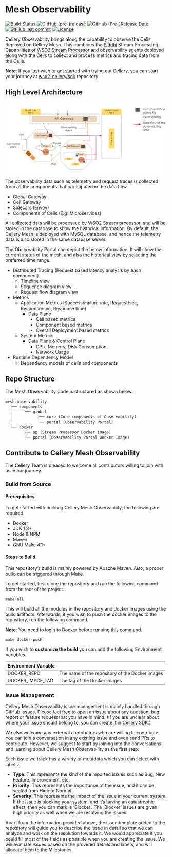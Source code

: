 Mesh Observability
==================

  [![Build Status](https://wso2.org/jenkins/view/cellery/job/cellery/job/mesh-observability/badge/icon)](https://wso2.org/jenkins/view/cellery/job/cellery/job/mesh-observability/)
  [![GitHub (pre-)release](https://img.shields.io/github/release/wso2-cellery/mesh-observability/all.svg)](https://github.com/wso2-cellery/mesh-observability/releases)
  [![GitHub (Pre-)Release Date](https://img.shields.io/github/release-date-pre/wso2-cellery/mesh-observability.svg)](https://github.com/wso2-cellery/mesh-observability/releases)
  [![GitHub last commit](https://img.shields.io/github/last-commit/wso2-cellery/mesh-observability.svg)](https://github.com/wso2-cellery/mesh-observability/commits/master)
  [![License](https://img.shields.io/badge/License-Apache%202.0-blue.svg)](https://opensource.org/licenses/Apache-2.0)

Cellery Observability brings along the capability to observe the Cells deployed on Cellery Mesh. This combines the [Siddhi](https://siddhi-io.github.io/siddhi) Stream Processing Capabilities of [WSO2 Stream Processor](https://wso2.com/analytics-and-stream-processing/) and observability agents deployed along with the Cells to collect and process metrics and tracing data from the Cells.

**Note**: If you just wish to get started with trying out Cellery, you can start your journey at [wso2-cellery/sdk](https://github.com/wso2-cellery/sdk) repository.

## High Level Architecture

![Cellery Observability Architecture Diagram](./docs/images/cellery-observability-archictecure.png)

The observability data such as telemetry and request traces is collected from all the components that participated in the data flow.

* Global Gateway
* Cell Gateway
* Sidecars (Envoy)
* Components of Cells (E.g: Microservices) 

All collected data will be processed by WSO2 Stream processor, and will be stored in the database to show the historical information. By default, the Cellery Mesh is deployed with MySQL database, and hence the telemetry data is also stored in the same database server. 

The Observability Portal can depict the below information. It will show the current status of the mesh, and also the historical view by selecting the preferred time range.

* Distributed Tracing (Request based latency analysis by each component)
  * Timeline view
  * Sequence diagram view
  * Request flow diagram view
* Metrics
  * Application Metrics (Success/Failure rate, Request/sec, Response/sec, Response time)
    * Data Plane
      * Cell based metrics
      * Component based metrics
      * Overall Deployment based metrics
  * System Metrics
    * Data Plane & Control Plane
      * CPU, Memory, Disk Consumption.
      * Network Usage
* Runtime Dependency Model
  * Dependency models of cells and components

## Repo Structure

The Mesh Observability Code is structured as shown below.

```
mesh-observability
  ├── components
  │     └── global
  │           ├── core (Core components of Observability)
  │           └── portal (Observability Portal)
  └── docker
        ├── sp (Stream Processor Docker image)
        └── portal (Observability Portal Docker Image)
```

## Contribute to Cellery Mesh Observability

The Cellery Team is pleased to welcome all contributors willing to join with us in our journey.

### Build from Source

#### Prerequisites

To get started with building Cellery Mesh Observability, the following are required.

* Docker
* JDK 1.8+
* Node & NPM
* Maven
* GNU Make 4.1+

#### Steps to Build

This repository’s build is mainly powered by Apache Maven. Also, a proper build can be triggered through Make.

To get started, first clone the repository and run the following command from the root of the project.

```
make all
```

This will build all the modules in the repository and docker images using the build artifacts. Afterwards, if you wish to push the docker images to the repository, run the following command.

**Note**: You need to login to Docker before running this command.

```
make docker-push
```

If you wish to **customize the build** you can add the following Environment Variables.


| Environment Variable  |                                                  |
|-----------------------|--------------------------------------------------|
| DOCKER_REPO           | The name of the repository of the Docker images  |
| DOCKER_IMAGE_TAG      | The tag of the Docker images                     |

### Issue Management

Cellery Mesh Observability issue management is mainly handled through GitHub Issues. Please feel free to open an issue about any question, bug report or feature request that you have in mind. (If you are unclear about where your issue should belong to, you can create it in [Cellery SDK](https://github.com/wso2-cellery/sdk).)

We also welcome any external contributors who are willing to contribute. You can join a conversation in any existing issue and even send PRs to contribute. However, we suggest to start by joining into the conversations and learning about Cellery Mesh Observability as the first step.

Each issue we track has a variety of metadata which you can select with labels:

* **Type**: This represents the kind of the reported issues such as Bug, New Feature, Improvement, etc. 
* **Priority**: This represents the importance of the issue, and it can be scaled from High to Normal.
* **Severity**: This represents the impact of the issue in your current system. If the issue is blocking your system, and it’s having an catastrophic effect, then you can mark is ‘Blocker’. The ‘Blocker’ issues are given high priority as well when we are resolving the issues.

Apart from the information provided above, the issue template added to the repository will guide you to describe the issue in detail so that we can analyze and work on the resolution towards it. We would appreciate if you could fill most of the fields as possible when you are creating the issue. We will evaluate issues based on the provided details and labels, and will allocate them to the Milestones.
